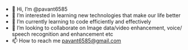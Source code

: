 - 👋 Hi, I’m @pavant6585
- 👀 I’m interested in learning new technologies that make our life better
- 🌱 I’m currently learning to code efficiently and effectively
- 💞️ I’m looking to collaborate on Image data/video enhancement, voice/ speech recognition and enhancement etc
- 📫 How to reach me pavant6585@gmail.com

<!---
pavant6585/pavant6585 is a ✨ special ✨ repository because its `README.md` (this file) appears on your GitHub profile.
You can click the Preview link to take a look at your changes.
--->
